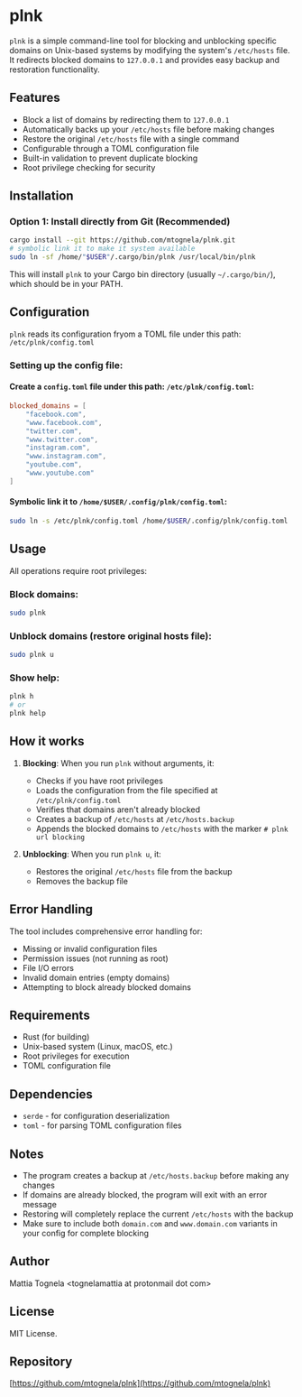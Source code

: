 # plnk

`plnk` is a simple command-line tool for blocking and unblocking specific domains on Unix-based systems by modifying the system's `/etc/hosts` file. It redirects blocked domains to `127.0.0.1` and provides easy backup and restoration functionality.

## Features

* Block a list of domains by redirecting them to `127.0.0.1`
* Automatically backs up your `/etc/hosts` file before making changes
* Restore the original `/etc/hosts` file with a single command
* Configurable through a TOML configuration file
* Built-in validation to prevent duplicate blocking
* Root privilege checking for security

## Installation

### Option 1: Install directly from Git (Recommended)

```bash
cargo install --git https://github.com/mtognela/plnk.git
# symbolic link it to make it system available
sudo ln -sf /home/"$USER"/.cargo/bin/plnk /usr/local/bin/plnk
```

This will install `plnk` to your Cargo bin directory (usually `~/.cargo/bin/`), which should be in your PATH.

## Configuration

`plnk` reads its configuration fryom a TOML file under this path: `/etc/plnk/config.toml`

### Setting up the config file:

#### Create a `config.toml` file under this path: `/etc/plnk/config.toml`:

```toml
blocked_domains = [
    "facebook.com",
    "www.facebook.com",
    "twitter.com",
    "www.twitter.com",
    "instagram.com",
    "www.instagram.com",
    "youtube.com",
    "www.youtube.com"
]
```

#### Symbolic link it to `/home/$USER/.config/plnk/config.toml`:

```bash
sudo ln -s /etc/plnk/config.toml /home/$USER/.config/plnk/config.toml 
```

## Usage

All operations require root privileges:

### Block domains:
```bash
sudo plnk
```

### Unblock domains (restore original hosts file):
```bash
sudo plnk u
```

### Show help:
```bash
plnk h
# or
plnk help
```

## How it works

1. **Blocking**: When you run `plnk` without arguments, it:
   - Checks if you have root privileges
   - Loads the configuration from the file specified at `/etc/plnk/config.toml`
   - Verifies that domains aren't already blocked
   - Creates a backup of `/etc/hosts` at `/etc/hosts.backup`
   - Appends the blocked domains to `/etc/hosts` with the marker `# plnk url blocking`

2. **Unblocking**: When you run `plnk u`, it:
   - Restores the original `/etc/hosts` file from the backup
   - Removes the backup file

## Error Handling

The tool includes comprehensive error handling for:
- Missing or invalid configuration files
- Permission issues (not running as root)
- File I/O errors
- Invalid domain entries (empty domains)
- Attempting to block already blocked domains

## Requirements

- Rust (for building)
- Unix-based system (Linux, macOS, etc.)
- Root privileges for execution
- TOML configuration file

## Dependencies

- `serde` - for configuration deserialization
- `toml` - for parsing TOML configuration files

## Notes

- The program creates a backup at `/etc/hosts.backup` before making any changes
- If domains are already blocked, the program will exit with an error message
- Restoring will completely replace the current `/etc/hosts` with the backup
- Make sure to include both `domain.com` and `www.domain.com` variants in your config for complete blocking

## Author 

Mattia Tognela \<tognelamattia at protonmail dot com\>

## License

MIT License.

## Repository

[https://github.com/mtognela/plnk](https://github.com/mtognela/plnk)